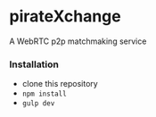 # pirateXchange

A WebRTC p2p matchmaking service

### Installation

- clone this repository
- `npm install`
- `gulp dev`
